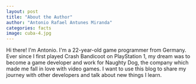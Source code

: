 ```yaml
---
layout: post
title: "About the Author"
author: "Antonio Rafael Antunes Miranda"
categories: facts
image: cuba-4.jpg
---
```


Hi there! I'm Antonio. I'm a 22-year-old game programmer from Germany. Ever since I first played Crash Bandicoot on PlayStation 1, my dream was to become a game developer and work for Naughty Dog, the company which made me fall in love with video games. I want to use this blog to share my journey with other developers and talk about new things I learn.
